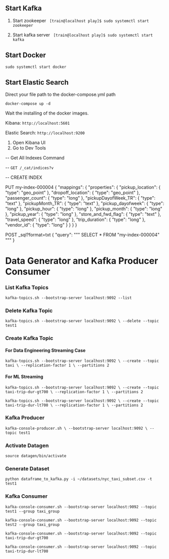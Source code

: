 ## Start Kafka

1. Start zookeeper
` [train@localhost play]$ sudo systemctl start zookeeper`

2. Start kafka server
` [train@localhost play]$ sudo systemctl start kafka`

## Start Docker
`sudo systemctl start docker`

## Start Elastic Search

Direct your file path to the docker-compose.yml path

`docker-compose up -d`

Wait the installing of the docker images.

Kibana:
`http://localhost:5601`

Elastic Search:
`http://localhost:9200`

1) Open Kibana UI
2) Go to Dev Tools

-- Get All Indexes Command

-- `GET /_cat/indices?v`


-- CREATE INDEX

PUT my-index-000004
{
  "mappings": {
    "properties": {
      "pickup_location": {
        "type": "geo_point"
      },
      "dropoff_location": {
          "type": "geo_point"
      },
      "passenger_count": {
          "type": "long"
      },
      "pickupDayofWeek_TR": {
          "type": "text"
      },
      "pickupMonth_TR": {
          "type": "text"
      },
      "pickup_dayofweek": {
          "type": "long"
      },
      "pickup_hour": {
          "type": "long"
      },
      "pickup_month": {
          "type": "long"
      },
      "pickup_year": {
          "type": "long"
      },
      "store_and_fwd_flag": {
          "type": "text"
      },
      "travel_speed": {
          "type": "long"
      },
      "trip_duration": {
          "type": "long"
        },
        "vendor_id": {
          "type": "long"
      }
    }
  }
}

POST _sql?format=txt
  {
    "query": """
    SELECT * FROM "my-index-000004"
    """
  }


# Data Generator and Kafka Producer Consumer

### List Kafka Topics

`kafka-topics.sh --bootstrap-server localhost:9092 --list`

### Delete Kafka Topic

`
kafka-topics.sh --bootstrap-server localhost:9092 \
--delete --topic test1
`

### Create Kafka Topic

#### For Data Engineering Streaming Case
`kafka-topics.sh --bootstrap-server localhost:9092 \
--create --topic taxi \
--replication-factor 1 \
--partitions 2`

#### For ML Streaming
`kafka-topics.sh --bootstrap-server localhost:9092 \
--create --topic taxi-trip-dur-gt700 \
--replication-factor 1 \
--partitions 2`

`kafka-topics.sh --bootstrap-server localhost:9092 \
--create --topic taxi-trip-dur-lt700 \
--replication-factor 1 \
--partitions 2`

### Kafka Producer

`kafka-console-producer.sh \
--bootstrap-server localhost:9092 \
--topic test1`

### Activate Datagen

`source datagen/bin/activate`

### Generate Dataset
`python dataframe_to_kafka.py -i ~/datasets/nyc_taxi_subset.csv -t test1`

### Kafka Consumer
`kafka-console-consumer.sh --bootstrap-server localhost:9092 --topic test1 --group taxi_group`

`kafka-console-consumer.sh --bootstrap-server localhost:9092 --topic test2 --group taxi_group`

`kafka-console-consumer.sh --bootstrap-server localhost:9092 --topic taxi-trip-dur-gt700`

`kafka-console-consumer.sh --bootstrap-server localhost:9092 --topic taxi-trip-dur-lt700`
